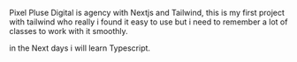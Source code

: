 Pixel Pluse Digital is agency with Nextjs and Tailwind,
this is my first project with tailwind who really i found it easy to use but i need to remember a lot of classes to work with it smoothly.

in the Next days i will learn Typescript.
